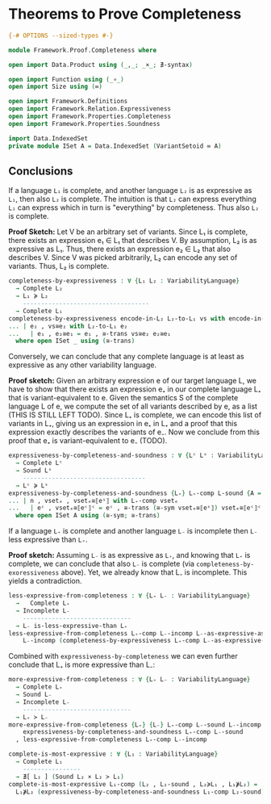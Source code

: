 # Theorems to Prove Completeness

```agda
{-# OPTIONS --sized-types #-}

module Framework.Proof.Completeness where

open import Data.Product using (_,_; _×_; ∄-syntax)

open import Function using (_∘_)
open import Size using (∞)

open import Framework.Definitions
open import Framework.Relation.Expressiveness
open import Framework.Properties.Completeness
open import Framework.Properties.Soundness

import Data.IndexedSet
private module ISet A = Data.IndexedSet (VariantSetoid ∞ A)
```

## Conclusions

If a language `L₁` is complete, and another language `L₂` is as expressive as `L₁`, then also `L₂` is complete.
The intuition is that `L₂` can express everything `L₁` can express which in turn is "everything" by completeness.
Thus also `L₂` is complete.

**Proof Sketch:**
Let V be an arbitrary set of variants.
Since L₁ is complete, there exists an expression e₁ ∈ L₁ that describes V.
By assumption, L₂ is as expressive as L₁.
Thus, there exists an expression e₂ ∈ L₂ that also describes V.
Since V was picked arbitrarily, L₂ can encode any set of variants.
Thus, L₂ is complete.
```agda
completeness-by-expressiveness : ∀ {L₁ L₂ : VariabilityLanguage}
  → Complete L₂
  → L₁ ≽ L₂
    -----------------------------------
  → Complete L₁
completeness-by-expressiveness encode-in-L₂ L₂-to-L₁ vs with encode-in-L₂ vs
... | e₂ , vs≅e₂ with L₂-to-L₁ e₂
...   | e₁ , e₂≅e₁ = e₁ , ≅-trans vs≅e₂ e₂≅e₁
  where open ISet _ using (≅-trans)
```

Conversely, we can conclude that any complete language is at least as expressive as any other variability language.

**Proof sketch:**
Given an arbitrary expression e of our target language L, we have to show that there exists an expression e₊ in our complete language L₊ that is variant-equivalent to e.
Given the semantics S of the complete language L of e, we compute the set of all variants described by e, as a list (THIS IS STILL LEFT TODO).
Since L₊ is complete, we can encode this list of variants in L₊, giving us an expression in e₊ in L₊ and a proof that this expression exactly describes the variants of e₋.
Now we conclude from this proof that e₊ is variant-equivalent to e₋ (TODO).
```agda
expressiveness-by-completeness-and-soundness : ∀ {Lᶜ Lˢ : VariabilityLanguage}
  → Complete Lᶜ
  → Sound Lˢ
    ----------------------------------
  → Lᶜ ≽ Lˢ
expressiveness-by-completeness-and-soundness {L₊} L₊-comp L-sound {A = A} eˢ with L-sound eˢ
... | n , vsetₑ , vsetₑ≅⟦eˢ⟧ with L₊-comp vsetₑ
...   | eᶜ , vsetₑ≅⟦eᶜ⟧ᶜ = eᶜ , ≅-trans (≅-sym vsetₑ≅⟦eˢ⟧) vsetₑ≅⟦eᶜ⟧ᶜ
  where open ISet A using (≅-sym; ≅-trans)
```

If a language `L₊` is complete and another language `L₋` is incomplete then `L₋` less expressive than `L₊`.

**Proof sketch:**
Assuming `L₋` is as expressive as `L₊`, and knowing that `L₊` is complete, we can conclude that also `L₋` is complete (via `completeness-by-exoressiveness` above).
Yet, we already know that L₋ is incomplete.
This yields a contradiction.
```agda
less-expressive-from-completeness : ∀ {L₊ L₋ : VariabilityLanguage}
  →   Complete L₊
  → Incomplete L₋
    ------------------------------
  → L₋ is-less-expressive-than L₊
less-expressive-from-completeness L₊-comp L₋-incomp L₋-as-expressive-as-L₊ =
    L₋-incomp (completeness-by-expressiveness L₊-comp L₋-as-expressive-as-L₊)
```

Combined with `expressiveness-by-completeness` we can even further conclude that L₊ is more expressive than L₋:
```agda
more-expressive-from-completeness : ∀ {L₊ L₋ : VariabilityLanguage}
  → Complete L₊
  → Sound L₋
  → Incomplete L₋
    ------------------------------
  → L₊ ≻ L₋
more-expressive-from-completeness {L₊} {L₋} L₊-comp L₋-sound L₋-incomp =
    expressiveness-by-completeness-and-soundness L₊-comp L₋-sound
  , less-expressive-from-completeness L₊-comp L₋-incomp
```

```agda
complete-is-most-expressive : ∀ {L₁ : VariabilityLanguage}
  → Complete L₁
    ----------------
  → ∄[ L₂ ] (Sound L₂ × L₂ ≻ L₁)
complete-is-most-expressive L₁-comp (L₂ , L₂-sound , L₂≽L₁ , L₁⋡L₂) =
  L₁⋡L₂ (expressiveness-by-completeness-and-soundness L₁-comp L₂-sound)
```
